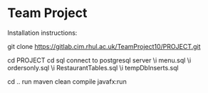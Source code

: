 # Team Project

Installation instructions:

git clone https://gitlab.cim.rhul.ac.uk/TeamProject10/PROJECT.git

cd PROJECT
cd sql
connect to postgresql server
\i menu.sql
\i ordersonly.sql
\i RestaurantTables.sql
\i tempDbInserts.sql

cd ..
run maven clean compile javafx:run
